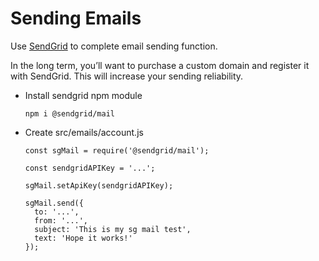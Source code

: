 # Sending Emails

Use [SendGrid](https://sendgrid.com/) to complete email sending function.

In the long term, you’ll want to purchase a custom domain and register it with SendGrid. This will increase your sending reliability.

* Install sendgrid npm module

      npm i @sendgrid/mail

* Create src/emails/account.js

      const sgMail = require('@sendgrid/mail');

      const sendgridAPIKey = '...';

      sgMail.setApiKey(sendgridAPIKey);

      sgMail.send({
        to: '...',
        from: '...',
        subject: 'This is my sg mail test',
        text: 'Hope it works!'
      });
